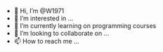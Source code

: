 - 👋 Hi, I’m @W1971
- 👀 I’m interested in ...
- 🌱 I’m currently learning on programming courses
- 💞️ I’m looking to collaborate on ...
- 📫 How to reach me ...

<!---
W1971/W1971 is a ✨ special ✨ repository because its `README.md` (this file) appears on your GitHub profile.
You can click the Preview link to take a look at your changes.
--->
